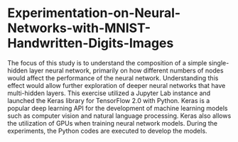 # Experimentation-on-Neural-Networks-with-MNIST-Handwritten-Digits-Images
The focus of this study is to understand the composition of a simple single-hidden layer neural network, 
primarily on how different numbers of nodes would affect the performance of 
the neural network. Understanding this effect would allow further exploration of deeper neural
networks that have multi-hidden layers.
This exercise utilized a Jupyter Lab instance and launched the Keras library for
TensorFlow 2.0 with Python. Keras is a popular deep learning API for the development of
machine learning models such as computer vision and natural language processing. Keras also
allows the utilization of GPUs when training neural network models. During the experiments, the
Python codes are executed to develop the models.
